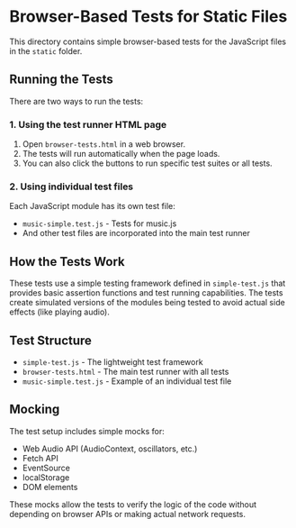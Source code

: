 # Browser-Based Tests for Static Files

This directory contains simple browser-based tests for the JavaScript files in the `static` folder.

## Running the Tests

There are two ways to run the tests:

### 1. Using the test runner HTML page

1. Open `browser-tests.html` in a web browser.
2. The tests will run automatically when the page loads.
3. You can also click the buttons to run specific test suites or all tests.

### 2. Using individual test files

Each JavaScript module has its own test file:
- `music-simple.test.js` - Tests for music.js
- And other test files are incorporated into the main test runner

## How the Tests Work

These tests use a simple testing framework defined in `simple-test.js` that provides basic assertion functions and test running capabilities. The tests create simulated versions of the modules being tested to avoid actual side effects (like playing audio).

## Test Structure

- `simple-test.js` - The lightweight test framework
- `browser-tests.html` - The main test runner with all tests
- `music-simple.test.js` - Example of an individual test file

## Mocking

The test setup includes simple mocks for:
- Web Audio API (AudioContext, oscillators, etc.)
- Fetch API
- EventSource
- localStorage
- DOM elements

These mocks allow the tests to verify the logic of the code without depending on browser APIs or making actual network requests. 